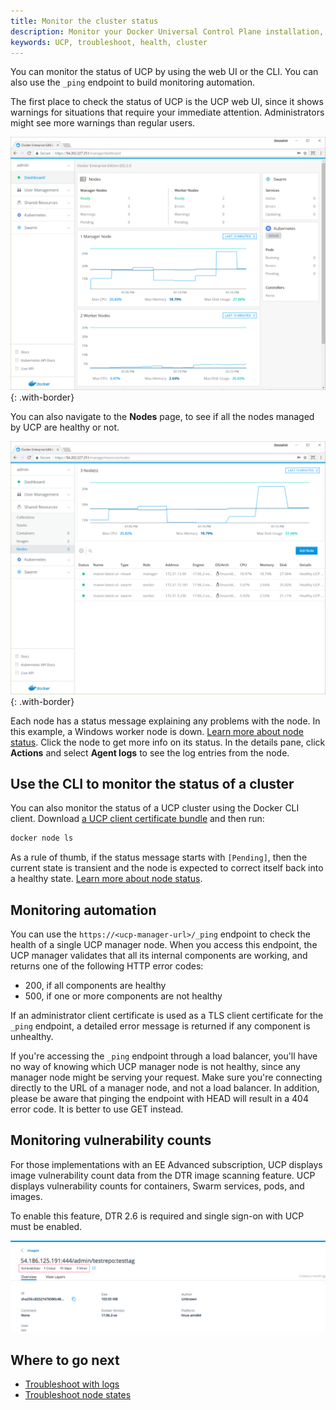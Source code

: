 ```yaml
---
title: Monitor the cluster status
description: Monitor your Docker Universal Control Plane installation, and learn how to troubleshoot it.
keywords: UCP, troubleshoot, health, cluster
---
```


You can monitor the status of UCP by using the web UI or the CLI.
You can also use the `_ping` endpoint to build monitoring automation.

The first place to check the status of UCP is the UCP web UI, since it
shows warnings for situations that require your immediate attention.
Administrators might see more warnings than regular users.

![UCP dashboard](../../images/monitor-ucp-0.png){: .with-border}

You can also navigate to the **Nodes** page, to see if all the nodes
managed by UCP are healthy or not.

![UCP dashboard](../../images/monitor-ucp-1.png){: .with-border}

Each node has a status message explaining any problems with the node.
In this example, a Windows worker node is down.
[Learn more about node status](troubleshoot-node-messages.md).
Click the node to get more info on its status. In the details pane, click
**Actions** and select **Agent logs** to see the log entries from the
node.

## Use the CLI to monitor the status of a cluster

You can also monitor the status of a UCP cluster using the Docker CLI client.
Download [a UCP client certificate bundle](../../user-access/cli.md)
and then run:

```bash
docker node ls
```

As a rule of thumb, if the status message starts with `[Pending]`, then the
current state is transient and the node is expected to correct itself back
into a healthy state. [Learn more about node status](troubleshoot-node-messages.md).

## Monitoring automation

You can use the `https://<ucp-manager-url>/_ping` endpoint to check the health
of a single UCP manager node. When you access this endpoint, the UCP manager
validates that all its internal components are working, and returns one of the
following HTTP error codes:

* 200, if all components are healthy
* 500, if one or more components are not healthy

If an administrator client certificate is used as a TLS client certificate for
the `_ping` endpoint, a detailed error message is returned if any component is
unhealthy.

If you're accessing the `_ping` endpoint through a load balancer, you'll have no
way of knowing which UCP manager node is not healthy, since any manager node
might be serving your request. Make sure you're connecting directly to the
URL of a manager node, and not a load balancer. In addition, please be aware that
pinging the endpoint with HEAD will result in a 404 error code. It is better to
use GET instead.

## Monitoring vulnerability counts

For those implementations with an EE Advanced subscription, UCP displays image 
vulnerability count data from the DTR image scanning feature. UCP  displays 
vulnerability counts for containers, Swarm services, pods, and images.

To enable this feature, DTR 2.6 is required and single sign-on with UCP must be enabled.

![example of vulnerability information in UCP](../../images/example-of-vuln-data-in-ucp.png)

## Where to go next

- [Troubleshoot with logs](troubleshoot-with-logs.md)
- [Troubleshoot node states](troubleshoot-node-messages.md)

